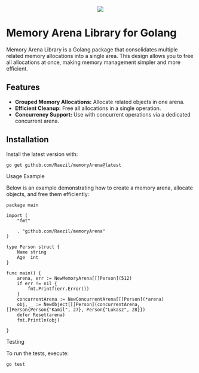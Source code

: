<p align="center">
  <img src="https://github.com/user-attachments/assets/c7f6f25b-e0ce-4159-be8e-7865c6e63236">
</p>

# Memory Arena Library for Golang

Memory Arena Library is a Golang package that consolidates multiple related memory allocations into a single area. This design allows you to free all allocations at once, making memory management simpler and more efficient.

## Features

- **Grouped Memory Allocations:** Allocate related objects in one arena.
- **Efficient Cleanup:** Free all allocations in a single operation.
- **Concurrency Support:** Use with concurrent operations via a dedicated concurrent arena.



## Installation

Install the latest version with:

```bash
go get github.com/Raezil/memoryArena@latest
```

Usage Example

Below is an example demonstrating how to create a memory arena, allocate objects, and free them efficiently:

```
package main

import (
	"fmt"

	. "github.com/Raezil/memoryArena"
)

type Person struct {
	Name string
	Age  int
}

func main() {
	arena, err := NewMemoryArena[[]Person](512)
	if err != nil {
		fmt.Printf(err.Error())
	}
	concurrentArena := NewConcurrentArena[[]Person](*arena)
	obj, _ := NewObject[[]Person](concurrentArena, []Person{Person{"Kamil", 27}, Person{"Lukasz", 28}})
	defer Reset(arena)
	fmt.Println(obj)

}
```
Testing

To run the tests, execute:
```
go test
```

